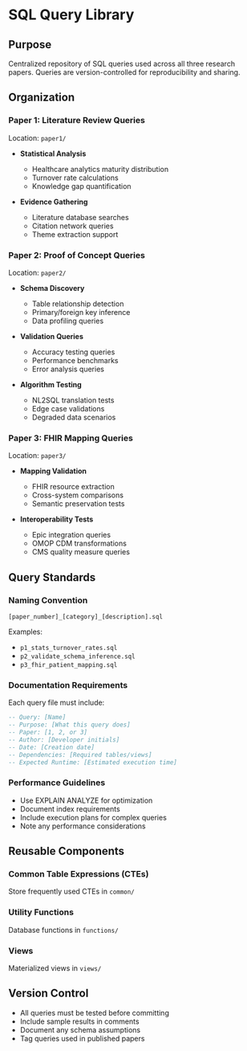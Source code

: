 # SQL Query Library

## Purpose
Centralized repository of SQL queries used across all three research papers. Queries are version-controlled for reproducibility and sharing.

## Organization

### Paper 1: Literature Review Queries
Location: `paper1/`

- **Statistical Analysis**
  - Healthcare analytics maturity distribution
  - Turnover rate calculations
  - Knowledge gap quantification

- **Evidence Gathering**
  - Literature database searches
  - Citation network queries
  - Theme extraction support

### Paper 2: Proof of Concept Queries
Location: `paper2/`

- **Schema Discovery**
  - Table relationship detection
  - Primary/foreign key inference
  - Data profiling queries

- **Validation Queries**
  - Accuracy testing queries
  - Performance benchmarks
  - Error analysis queries

- **Algorithm Testing**
  - NL2SQL translation tests
  - Edge case validations
  - Degraded data scenarios

### Paper 3: FHIR Mapping Queries
Location: `paper3/`

- **Mapping Validation**
  - FHIR resource extraction
  - Cross-system comparisons
  - Semantic preservation tests

- **Interoperability Tests**
  - Epic integration queries
  - OMOP CDM transformations
  - CMS quality measure queries

## Query Standards

### Naming Convention
`[paper_number]_[category]_[description].sql`

Examples:
- `p1_stats_turnover_rates.sql`
- `p2_validate_schema_inference.sql`
- `p3_fhir_patient_mapping.sql`

### Documentation Requirements
Each query file must include:
```sql
-- Query: [Name]
-- Purpose: [What this query does]
-- Paper: [1, 2, or 3]
-- Author: [Developer initials]
-- Date: [Creation date]
-- Dependencies: [Required tables/views]
-- Expected Runtime: [Estimated execution time]
```

### Performance Guidelines
- Use EXPLAIN ANALYZE for optimization
- Document index requirements
- Include execution plans for complex queries
- Note any performance considerations

## Reusable Components

### Common Table Expressions (CTEs)
Store frequently used CTEs in `common/`

### Utility Functions
Database functions in `functions/`

### Views
Materialized views in `views/`

## Version Control
- All queries must be tested before committing
- Include sample results in comments
- Document any schema assumptions
- Tag queries used in published papers
